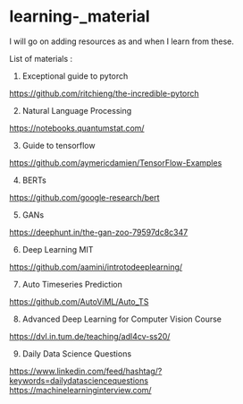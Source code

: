 # learning-_material
I will go on adding resources as and when I learn from these.



List of materials :

1. Exceptional guide to pytorch

https://github.com/ritchieng/the-incredible-pytorch


2. Natural Language Processing

https://notebooks.quantumstat.com/


3. Guide to tensorflow


https://github.com/aymericdamien/TensorFlow-Examples


4. BERTs 

https://github.com/google-research/bert


5. GANs

https://deephunt.in/the-gan-zoo-79597dc8c347

6. Deep Learning MIT 

https://github.com/aamini/introtodeeplearning/

7. Auto Timeseries Prediction

https://github.com/AutoViML/Auto_TS

8. Advanced Deep Learning for Computer Vision Course

https://dvl.in.tum.de/teaching/adl4cv-ss20/

9. Daily Data Science Questions

https://www.linkedin.com/feed/hashtag/?keywords=dailydatasciencequestions
https://machinelearninginterview.com/


 


